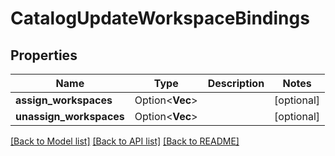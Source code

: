 # CatalogUpdateWorkspaceBindings

## Properties

Name | Type | Description | Notes
------------ | ------------- | ------------- | -------------
**assign_workspaces** | Option<**Vec<i64>**> |  | [optional]
**unassign_workspaces** | Option<**Vec<i64>**> |  | [optional]

[[Back to Model list]](../README.md#documentation-for-models) [[Back to API list]](../README.md#documentation-for-api-endpoints) [[Back to README]](../README.md)


